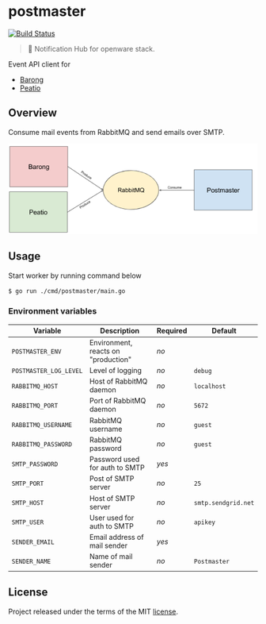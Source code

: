 # postmaster

[![Build Status](https://ci.microkube.com/api/badges/openware/postmaster/status.svg)](https://ci.microkube.com/openware/postmaster)

> :incoming_envelope: Notification Hub for openware stack.

Event API client for

* [Barong](https://www.github.com/rubykube/barong)
* [Peatio](https://www.github.com/rubykube/peatio)

## Overview

Consume mail events from RabbitMQ and send emails over SMTP.

![Overview](./resources/overview.png)

## Usage

Start worker by running command below

```sh
$ go run ./cmd/postmaster/main.go
```

### Environment variables

| Variable               | Description                          | Required | Default              |
|------------------------|--------------------------------------|----------|----------------------|
| `POSTMASTER_ENV`       | Environment, reacts on "production"  | *no*     |                      |
| `POSTMASTER_LOG_LEVEL` | Level of logging                     | *no*     | `debug`              |
| `RABBITMQ_HOST`        | Host of RabbitMQ daemon              | *no*     | `localhost`          |
| `RABBITMQ_PORT`        | Port of RabbitMQ daemon              | *no*     | `5672`               |
| `RABBITMQ_USERNAME`    | RabbitMQ username                    | *no*     | `guest`              |
| `RABBITMQ_PASSWORD`    | RabbitMQ password                    | *no*     | `guest`              |
| `SMTP_PASSWORD`        | Password used for auth to SMTP       | *yes*    |                      |
| `SMTP_PORT`            | Post of SMTP server                  | *no*     | `25`                 |
| `SMTP_HOST`            | Host of SMTP server                  | *no*     | `smtp.sendgrid.net`  |
| `SMTP_USER`            | User used for auth to SMTP           | *no*     | `apikey`             |
| `SENDER_EMAIL`         | Email address of mail sender         | *yes*    |                      |
| `SENDER_NAME `         | Name of mail sender                  | *no*     | `Postmaster`         |

## License

Project released under the terms of the MIT [license](./LICENSE).
